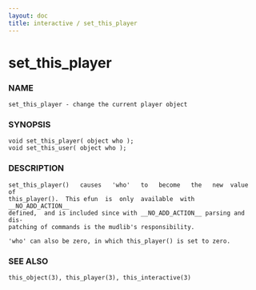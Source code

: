 ```yaml
---
layout: doc
title: interactive / set_this_player
---
```

# set_this_player

### NAME

    set_this_player - change the current player object

### SYNOPSIS

    void set_this_player( object who );
    void set_this_user( object who );

### DESCRIPTION

    set_this_player()   causes   'who'   to   become   the   new  value  of
    this_player().  This efun  is  only  available  with  __NO_ADD_ACTION__
    defined,  and is included since with __NO_ADD_ACTION__ parsing and dis‐
    patching of commands is the mudlib's responsibility.

    'who' can also be zero, in which this_player() is set to zero.

### SEE ALSO

    this_object(3), this_player(3), this_interactive(3)
